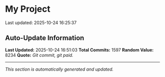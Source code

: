 # My Project


Last updated: 2025-10-24 16:25:37




































































































































































































































































































































































































































































































































































































































































































































































































































































































































































































































































































































































































































































































































































































































































































































































































































































































































































































































































































































































































































































## Auto-Update Information

**Last Updated:** 2025-10-24 16:51:03
**Total Commits:** 1597
**Random Value:** 8234
**Quote:** _Git commit, git paid._

---
_This section is automatically generated and updated._